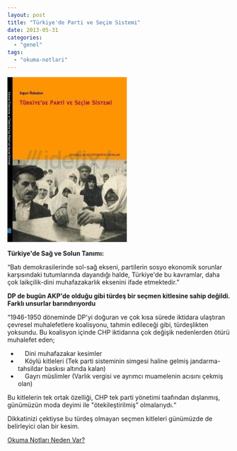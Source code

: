 ```yaml
---
layout: post
title: "Türkiye'de Parti ve Seçim Sistemi"
date: 2013-05-31
categories: 
  - "genel"
tags: 
  - "okuma-notlari"
---
```


[![](/images/374667)](http://static.idefix.com/cache/0/270/374667)

**Türkiye'de Sağ ve Solun Tanımı:**  
  
“Batı demokrasilerinde sol-sağ ekseni, partilerin sosyo ekonomik sorunlar karşısındaki tutumlarında dayandığı halde, Türkiye'de bu kavramlar, daha çok laikçilik-dini muhafazakarlık eksenini ifade etmektedir.”  
  
**DP de bugün AKP'de olduğu gibi türdeş bir seçmen kitlesine sahip değildi. Farklı unsurlar barındırıyordu**  
  
“1946-1950 döneminde DP'yi doğuran ve çok kısa sürede iktidara ulaştıran çevresel muhalefetlere koalisyonu, tahmin edileceği gibi, türdeşlikten yoksundu. Bu koalisyon içinde CHP iktidarına çok değişik nedenlerden ötürü muhalefet eden;  
  
  
  

-     Dini muhafazakar kesimler
-     Köylü kitleleri (Tek parti sisteminin simgesi haline gelmiş jandarma-tahsildar baskısı altında kalan)
-     Gayrı müslimler (Varlık vergisi ve ayrımcı muamelenin acısını çekmiş olan)

  
Bu kitlelerin tek ortak özelliği, CHP tek parti yönetimi taafından dışlanmış, günümüzün moda deyimi ile "ötekileştirilmiş” olmalarıydı.“  
  
Dikkatinizi çektiyse bu türdeş olmayan seçmen kitleleri günümüzde de belirleyici olan bir kesim.  
  
[Okuma Notları Neden Var?](http://blog.suatatan.com/2013/05/suat-atann-okuma-notlar-neden-var-neden.html)
